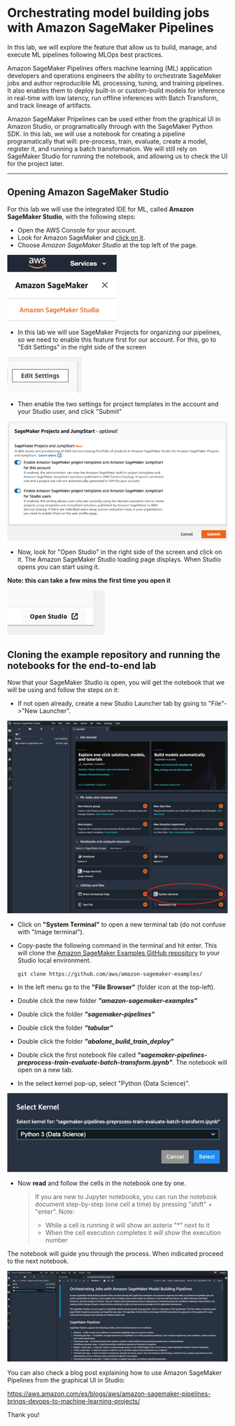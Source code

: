 # Orchestrating model building jobs with Amazon SageMaker Pipelines

In this lab, we will explore the feature that allow us to build, manage, and execute ML pipelines following MLOps best practices.

Amazon SageMaker Pipelines offers machine learning (ML) application developers and operations engineers the ability to orchestrate SageMaker jobs and author reproducible ML processing, tuning, and training pipelines. It also enables them to deploy built-in or custom-build models for inference in real-time with low latency, run offline inferences with Batch Transform, and track lineage of artifacts.

Amazon SageMaker Pripelines can be used either from the graphical UI in Amazon Studio, or programatically through with the SageMaker Python SDK. In this lab, we will use a notebook for creating a pipeline programatically that will: pre-process, train, evaluate, create a model, register it, and running a batch transformation. We will still rely on SageMaker Studio for running the notebook, and allowing us to check the UI for the project later.

-----------------

## **Opening Amazon SageMaker Studio**

For this lab we will use the integrated IDE for ML, called **Amazon SageMaker Studio**, with the following steps:
* Open the AWS Console for your account.
* Look for Amazon SageMaker and [click on it](https://eu-west-1.console.aws.amazon.com/sagemaker/home?region=eu-west-1#/landing).
* Choose *Amazon SageMaker Studio* at the top left of the page.

![Amazon Sagemaker Studio](screen2.png)

* In this lab we will use SageMaker Projects for organizing our pipelines, so we need to enable this feature first for our account. For this, go to "Edit Settings" in the right side of the screen

![Edit Settings](screen4.png)

* Then enable the two settings for project templates in the account and your Studio user, and click "Submit"

![Enable project templates](screen5.png)

* Now, look for "Open Studio" in the right side of the screen and click on it. The Amazon SageMaker Studio loading page displays. When Studio opens you can start using it. 

**Note: this can take a few mins the first time you open it**

![Open Studio](screen1.png)

## **Cloning the example repository and running the notebooks for the end-to-end lab**

Now that your SageMaker Studio is open, you will get the notebook that we will be using and follow the steps on it:
* If not open already, create a new Studio Launcher tab by going to "File"->"New Launcher".

![screen3](screen3.png)

* Click on **"System Terminal"** to open a new terminal tab (do not confuse with "Image terminal").
* Copy-paste the following command in the terminal and hit enter. This will clone the [Amazon SageMaker Examples GitHub repository](https://github.com/aws/amazon-sagemaker-examples/) to your Studio local environment.
    ```
    git clone https://github.com/aws/amazon-sagemaker-examples/
    ```

* In the left menu go to the **"File Browser"** (folder icon at the top-left).
* Double click the new folder ***"amazon-sagemaker-examples"***
* Double click the folder ***"sagemaker-pipelines"***
* Double click the folder ***"tabular"***
* Double click the folder ***"abalone_build_train_deploy"***
* Double click the first notebook file called ***"sagemaker-pipelines-preprocess-train-evaluate-batch-transform.ipynb"***. The notebook will open on a new tab.
* In the select kernel pop-up, select "Python (Data Science)".

![data-science](screen6.png)

* Now **read** and follow the cells in the notebook one by one.
    > If you are new to Jupyter notebooks, you can run the notebook document step-by-step (one cell a time) by pressing "shift" + "enter". Note:
    > * While a cell is running it will show an asterix "*" next to it
    > * When the cell execution completes it will show the execution number

The notebook will guide you through the process. When indicated proceed to the next notebook.

![orchestrating](screen7.png)

You can also check a blog post explaining how to use Amazon SageMaker Pipelines from the graphical UI in Studio:

https://aws.amazon.com/es/blogs/aws/amazon-sagemaker-pipelines-brings-devops-to-machine-learning-projects/

Thank you!
